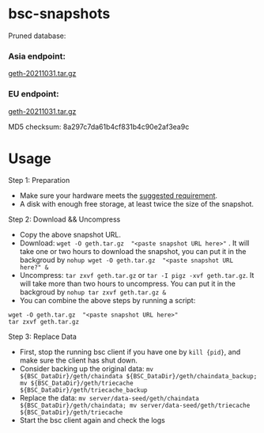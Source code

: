 
# bsc-snapshots

Pruned database:

### Asia endpoint:

[geth-20211031.tar.gz
](https://s3.ap-northeast-1.amazonaws.com/dex-bin.bnbstatic.com/geth-20211031.tar.gz?AWSAccessKeyId=AKIAYINE6SBQPUZDDRRO&Signature=ESK5xmr5f1AIK4Mr6our%2FALXzQk%3D&Expires=1638310885
)


### EU  endpoint:

[geth-20211031.tar.gz
](https://tf-dex-prod-public-snapshot.s3.amazonaws.com/geth-20211101.tar.gz?AWSAccessKeyId=ASIAYINE6SBQBN3ZKZBP&Signature=YrHwafdct5vPnEgx8nYNVD0EFkE%3D&x-amz-security-token=IQoJb3JpZ2luX2VjEH8aDmFwLW5vcnRoZWFzdC0xIkgwRgIhAImyNINfyCk82F%2BAZ4kzsJg%2Bt7FnUKsbojxY1%2BDeVqorAiEA4HxgdjcSjPWctmkGe0R9pnqVa2g6wVzRC4eva0wHhHYqhAQIKBACGgw1Njc4MTg0ODk5NTIiDLtRQ796wVs7VaDenirhAzAszyOgH07NmK3hF%2Fi1y70MEY%2BeIFfAsPnkwMaIWzggSVraDQYoK%2BkrfUMERxzrMcxa5FcWD%2F7G20nAm%2Bfi9NJ34aaSxUm64tQ72bPBIOv9K0SmNA%2Bg7W2hNA3DO49qWXANqaBhkCIoxC0e28vde1AfaXHqrIH5WH8%2BJQ2T47jQPfRftSpyr5JsdrGhwYoIAi6tkUHtKv9BUA0PwsqY64RedQ8SNrkJ12a8jrWj9%2FMBus3wkqNBZce9UK66pjS%2FV0%2B19V9INzEmrNobErPibtjp58XlH9oCyTPMxNQplVj2tgdcVhJAA2qac00rYFr9r10tBHWoL%2FzRZVmaE0e7q%2BQChveEUsAsAW3awuABAjvdfGZ9OiVA1%2BiwC9VeidVofLfeW48aYSweFSe8%2FD87oGKc8xI%2Bzi6kOG0M8KHzzJOY6%2FNROf%2B3aGxoqiRX6DafI0WHSoK1GJ0uUaKSU2RnjCfLvOOnE9NN0FNUIridwxnOFQWycv0wG1wRPL49emcAjDSep%2BHW2OTEkE0hTsiE4ryQ3%2F%2BSWhjxkB8XAYvIUmg%2FsAYOv1KMfMfsZMlzKL6F6%2Bf63pgP%2Fp1O6MhRa%2Fo5J8Ffcrmcz32%2B%2FWpFTVahmnrWaWNcwyR%2F8bW420bohUvz8YIw98WDjAY6pAG6D4P2ExbxZIUjRVw8ze04NxgJovWcz5bIR5t8UvMr9bE8HhyTXNXN%2BrFjKifLLHYySeUn6CaPJYCHsD4lUY5xzCiLqOF32tEun2jdN1r4y4U67Mb4cKe2zEp8pM64BGjvVBpUM0Lil2LjrJEtNcGtsemPjLaSeyb7pUHjsiE%2F4MTDh7Y1i1koBDLuuP5LnMwTa%2BO5UfMrchYBkz52oxNRddUuFg%3D%3D&Expires=1638429443
)

MD5 checksum: 8a297c7da61b4cf831b4c90e2af3ea9c



# Usage 

Step 1: Preparation
- Make sure your hardware meets the [suggested requirement](https://docs.binance.org/smart-chain/developer/fullnode.html).
- A disk with enough free storage, at least twice the size of the snapshot.

Step 2: Download && Uncompress
- Copy the above snapshot URL.
- Download:  `wget -O geth.tar.gz  "<paste snapshot URL here>"` . It will take one or two hours to download the snapshot, you can put it in the backgroud by `nohup wget -O geth.tar.gz  "<paste snapshot URL here?" &`
- Uncompress: `tar zxvf geth.tar.gz` or `tar -I pigz -xvf geth.tar.gz`. It will take more than two hours to uncompress. You can put it in the backgroud by `nohup tar zxvf geth.tar.gz &`
- You can combine the above steps by running a script:
```
wget -O geth.tar.gz  "<paste snapshot URL here>"
tar zxvf geth.tar.gz
```

Step 3: Replace Data
- First, stop the running bsc client if you have one by `kill {pid}`, and make sure the client has shut down.
- Consider backing up the original data: `mv ${BSC_DataDir}/geth/chaindata ${BSC_DataDir}/geth/chaindata_backup; mv ${BSC_DataDir}/geth/triecache ${BSC_DataDir}/geth/triecache_backup`
- Replace the data: `mv server/data-seed/geth/chaindata ${BSC_DataDir}/geth/chaindata; mv server/data-seed/geth/triecache ${BSC_DataDir}/geth/triecache`
- Start the bsc client again and check the logs

